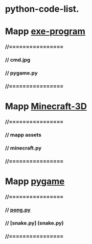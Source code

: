 # python-code-list. 
# Mapp [exe-program](exe-program)
### //================
### // cmd.jpg
### // pygame.py
### //================

# Mapp [Minecraft-3D](Minecraft-3D)
### //================
### // mapp assets
### // minecraft.py
### //================

# Mapp [pygame](pygame)
### //================
### // [pong.py](pong.py)
### // [snake.py] (snake.py)
### //================